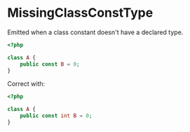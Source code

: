 # MissingClassConstType

Emitted when a class constant doesn't have a declared type.

```php
<?php

class A {
    public const B = 0;
}
```

Correct with:

```php
<?php

class A {
    public const int B = 0;
}
```
